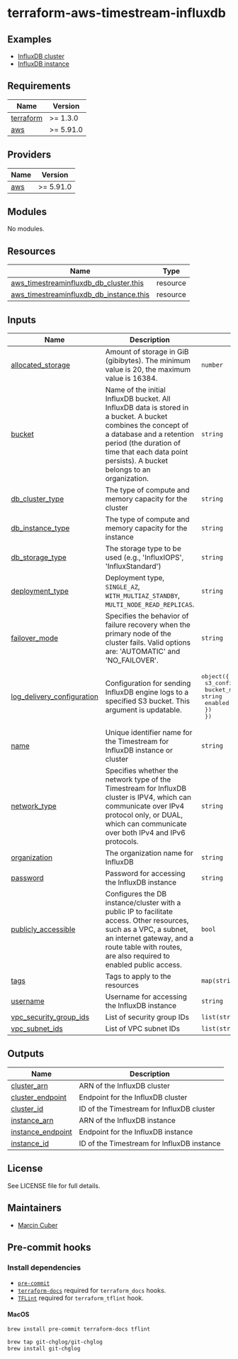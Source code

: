 # terraform-aws-timestream-influxdb

## Examples

* [InfluxDB cluster](https://github.com/dare-global/terraform-aws-timestream-influxdb/tree/main/examples/influxdb-cluster/)
* [InfluxDB instance](https://github.com/dare-global/terraform-aws-timestream-influxdb/tree/main/examples/influxdb-instance/)

<!-- BEGIN_TF_DOCS -->
## Requirements

| Name | Version |
|------|---------|
| <a name="requirement_terraform"></a> [terraform](#requirement\_terraform) | >= 1.3.0 |
| <a name="requirement_aws"></a> [aws](#requirement\_aws) | >= 5.91.0 |

## Providers

| Name | Version |
|------|---------|
| <a name="provider_aws"></a> [aws](#provider\_aws) | >= 5.91.0 |

## Modules

No modules.

## Resources

| Name | Type |
|------|------|
| [aws_timestreaminfluxdb_db_cluster.this](https://registry.terraform.io/providers/hashicorp/aws/latest/docs/resources/timestreaminfluxdb_db_cluster) | resource |
| [aws_timestreaminfluxdb_db_instance.this](https://registry.terraform.io/providers/hashicorp/aws/latest/docs/resources/timestreaminfluxdb_db_instance) | resource |

## Inputs

| Name | Description | Type | Default | Required |
|------|-------------|------|---------|:--------:|
| <a name="input_allocated_storage"></a> [allocated\_storage](#input\_allocated\_storage) | Amount of storage in GiB (gibibytes). The minimum value is 20, the maximum value is 16384. | `number` | `null` | no |
| <a name="input_bucket"></a> [bucket](#input\_bucket) | Name of the initial InfluxDB bucket. All InfluxDB data is stored in a bucket. A bucket combines the concept of a database and a retention period (the duration of time that each data point persists). A bucket belongs to an organization. | `string` | `null` | no |
| <a name="input_db_cluster_type"></a> [db\_cluster\_type](#input\_db\_cluster\_type) | The type of compute and memory capacity for the cluster | `string` | n/a | yes |
| <a name="input_db_instance_type"></a> [db\_instance\_type](#input\_db\_instance\_type) | The type of compute and memory capacity for the instance | `string` | `"db.influx.medium"` | no |
| <a name="input_db_storage_type"></a> [db\_storage\_type](#input\_db\_storage\_type) | The storage type to be used (e.g., 'InfluxIOPS', 'InfluxStandard') | `string` | `null` | no |
| <a name="input_deployment_type"></a> [deployment\_type](#input\_deployment\_type) | Deployment type, `SINGLE_AZ`, `WITH_MULTIAZ_STANDBY`, `MULTI_NODE_READ_REPLICAS`. | `string` | n/a | yes |
| <a name="input_failover_mode"></a> [failover\_mode](#input\_failover\_mode) | Specifies the behavior of failure recovery when the primary node of the cluster fails. Valid options are: 'AUTOMATIC' and 'NO\_FAILOVER'. | `string` | `null` | no |
| <a name="input_log_delivery_configuration"></a> [log\_delivery\_configuration](#input\_log\_delivery\_configuration) | Configuration for sending InfluxDB engine logs to a specified S3 bucket. This argument is updatable. | <pre>object({<br/>    s3_configuration = object({<br/>      bucket_name = string<br/>      enabled     = bool<br/>    })<br/>  })</pre> | `null` | no |
| <a name="input_name"></a> [name](#input\_name) | Unique identifier name for the Timestream for InfluxDB instance or cluster | `string` | n/a | yes |
| <a name="input_network_type"></a> [network\_type](#input\_network\_type) | Specifies whether the network type of the Timestream for InfluxDB cluster is IPV4, which can communicate over IPv4 protocol only, or DUAL, which can communicate over both IPv4 and IPv6 protocols. | `string` | `null` | no |
| <a name="input_organization"></a> [organization](#input\_organization) | The organization name for InfluxDB | `string` | n/a | yes |
| <a name="input_password"></a> [password](#input\_password) | Password for accessing the InfluxDB instance | `string` | n/a | yes |
| <a name="input_publicly_accessible"></a> [publicly\_accessible](#input\_publicly\_accessible) | Configures the DB instance/cluster with a public IP to facilitate access. Other resources, such as a VPC, a subnet, an internet gateway, and a route table with routes, are also required to enabled public access. | `bool` | `null` | no |
| <a name="input_tags"></a> [tags](#input\_tags) | Tags to apply to the resources | `map(string)` | `{}` | no |
| <a name="input_username"></a> [username](#input\_username) | Username for accessing the InfluxDB instance | `string` | n/a | yes |
| <a name="input_vpc_security_group_ids"></a> [vpc\_security\_group\_ids](#input\_vpc\_security\_group\_ids) | List of security group IDs | `list(string)` | `[]` | no |
| <a name="input_vpc_subnet_ids"></a> [vpc\_subnet\_ids](#input\_vpc\_subnet\_ids) | List of VPC subnet IDs | `list(string)` | n/a | yes |

## Outputs

| Name | Description |
|------|-------------|
| <a name="output_cluster_arn"></a> [cluster\_arn](#output\_cluster\_arn) | ARN of the InfluxDB cluster |
| <a name="output_cluster_endpoint"></a> [cluster\_endpoint](#output\_cluster\_endpoint) | Endpoint for the InfluxDB cluster |
| <a name="output_cluster_id"></a> [cluster\_id](#output\_cluster\_id) | ID of the Timestream for InfluxDB cluster |
| <a name="output_instance_arn"></a> [instance\_arn](#output\_instance\_arn) | ARN of the InfluxDB instance |
| <a name="output_instance_endpoint"></a> [instance\_endpoint](#output\_instance\_endpoint) | Endpoint for the InfluxDB instance |
| <a name="output_instance_id"></a> [instance\_id](#output\_instance\_id) | ID of the Timestream for InfluxDB instance |
<!-- END_TF_DOCS -->

## License

See LICENSE file for full details.

## Maintainers

* [Marcin Cuber](https://github.com/marcincuber)

## Pre-commit hooks

### Install dependencies

* [`pre-commit`](https://pre-commit.com/#install)
* [`terraform-docs`](https://github.com/segmentio/terraform-docs) required for `terraform_docs` hooks.
* [`TFLint`](https://github.com/terraform-linters/tflint) required for `terraform_tflint` hook.

#### MacOS

```bash
brew install pre-commit terraform-docs tflint

brew tap git-chglog/git-chglog
brew install git-chglog
```
